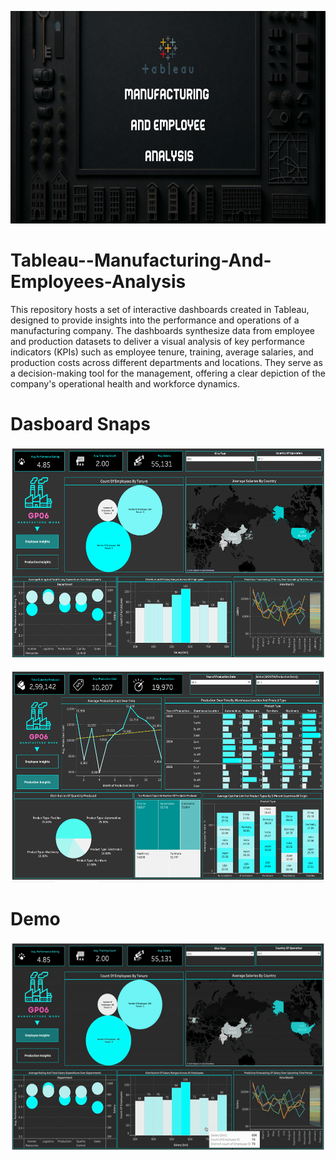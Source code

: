 <p align="center">
  <img src="https://github.com/Tahascommit/Tableau--Manufacturing_And_Employees_Analysis/blob/edff47e6b245c8b42157842ff9a131b9b6d2ad32/assets/Manufacturing%20And%20EMployee_Cover_Image.png" width="703" height="340">
</p >



# Tableau--Manufacturing-And-Employees-Analysis
This repository hosts a set of interactive dashboards created in Tableau, designed to provide insights into the performance and operations of a manufacturing company. The dashboards synthesize data from employee and production datasets to deliver a visual analysis of key performance indicators (KPIs) such as employee tenure, training, average salaries, and production costs across different departments and locations. They serve as a decision-making tool for the management, offering a clear depiction of the company's operational health and workforce dynamics.

# Dasboard Snaps

<p align="center">
  <img src="https://github.com/Tahascommit/Tableau--Manufacturing_And_Employees_Analysis/blob/edff47e6b245c8b42157842ff9a131b9b6d2ad32/assets/Snap_1.png" width="703" height="340">
</p >

<p align="center">
  <img src="https://github.com/Tahascommit/Tableau--Manufacturing_And_Employees_Analysis/blob/edff47e6b245c8b42157842ff9a131b9b6d2ad32/assets/Snap_2.png" width="703" height="340">
</p >


# Demo
<img src="https://github.com/Tahascommit/Tableau--Manufacturing_And_Employees_Analysis/blob/edff47e6b245c8b42157842ff9a131b9b6d2ad32/assets/Demo.gif" width="602" height="335">



